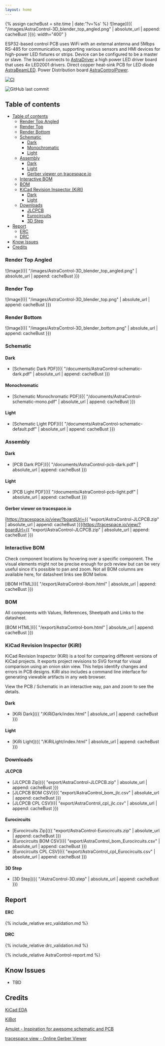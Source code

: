 ```yaml
---
layout: home
---
```


{% assign cacheBust = site.time | date:'?v=%s' %}
![Image]({{ "/images/AstraControl-3D_blender_top_angled.png" | absolute_url | append: cacheBust }}){: width="400" }

ESP32-based control PCB uses WiFi with an external antenna and 5Mbps RS-485
for communication, supporting various sensors and HMI devices for high-power
LED fixtures or strips. Device can be configured to be a master or slave.
The board connects to [AstraDriver](https://liveleds.github.io/AstraDriver) a high power LED driver board that uses 4x LED2001 drivers.
Direct copper heat-sink PCB for LED diode [AstraBeamLED](https://liveleds.github.io/AstraBeamLED). Power Distribution board [AstraControlPower](https://liveleds.github.io/AstraControlPower).

[![CI](https://github.com/LiveLeds/AstraControl/actions/workflows/ci.yml/badge.svg)](https://github.com/LiveLeds/AstraControl/actions/workflows/ci.yml)

![GitHub last commit](https://img.shields.io/github/last-commit/liveleds/AstraControl?link=https%3A%2F%2Fgithub.com%2FLiveLeds%2FAstraControl)

## Table of contents

- [Table of contents](#table-of-contents)
  - [Render Top Angled](#render-top-angled)
  - [Render Top](#render-top)
  - [Render Bottom](#render-bottom)
  - [Schematic](#schematic)
    - [Dark](#dark)
    - [Monochromatic](#monochromatic)
    - [Light](#light)
  - [Assembly](#assembly)
    - [Dark](#dark-1)
    - [Light](#light-1)
    - [Gerber viewer on tracespace.io](#gerber-viewer-on-tracespaceio)
  - [Interactive BOM](#interactive-bom)
  - [BOM](#bom)
  - [KiCad Revision Inspector (KiRI)](#kicad-revision-inspector-kiri)
    - [Dark](#dark-2)
    - [Light](#light-2)
  - [Downloads](#downloads)
    - [JLCPCB](#jlcpcb)
    - [Eurocircuits](#eurocircuits)
    - [3D Step](#3d-step)
- [Report](#report)
    - [ERC](#erc)
    - [DRC](#drc)
- [Know Issues](#know-issues)
- [Credits](#credits)

### Render Top Angled

![Image]({{ "/images/AstraControl-3D_blender_top_angled.png" | absolute_url | append: cacheBust }})

### Render Top

![Image]({{ "/images/AstraControl-3D_blender_top.png" | absolute_url | append: cacheBust }})

### Render Bottom

![Image]({{ "/images/AstraControl-3D_blender_bottom.png" | absolute_url | append: cacheBust }})

### Schematic

#### Dark

- [Schematic Dark PDF]({{ "/documents/AstraControl-schematic-dark.pdf" | absolute_url | append: cacheBust }})

#### Monochromatic

- [Schematic Monochromatic PDF]({{ "/documents/AstraControl-schematic-mono.pdf" | absolute_url | append: cacheBust }})

#### Light

- [Schematic Light PDF]({{ "/documents/AstraControl-schematic-default.pdf" | absolute_url | append: cacheBust }})

### Assembly

#### Dark

- [PCB Dark PDF]({{ "/documents/AstraControl-pcb-dark.pdf" | absolute_url | append: cacheBust }})

#### Light

- [PCB Light PDF]({{ "/documents/AstraControl-pcb-light.pdf" | absolute_url | append: cacheBust }})

#### Gerber viewer on tracespace.io

[https://tracespace.io/view/?boardUrl={{ "export/AstraControl-JLCPCB.zip" | absolute_url | append: cacheBust }}](https://tracespace.io/view/?boardUrl={{ "export/AstraControl-JLCPCB.zip" | absolute_url | append: cacheBust }})

### Interactive BOM

Check component locations by hovering over a specific component.
The visual elements might not be precise enough for pcb review but can be very useful since it's possible to pan and zoom.
Not all BOM columns are available here, for datasheet links see BOM below.

[IBOM HTML]({{ "/export/AstraControl-ibom.html" | absolute_url | append: cacheBust }})

### BOM

All components with Values, References, Sheetpath and Links to the datasheet.

[BOM HTML]({{ "/export/AstraControl-bom.html" | absolute_url | append: cacheBust }})

### KiCad Revision Inspector (KiRI)

KiCad Revision Inspector (KiRI) is a tool for comparing different versions of KiCad projects. It exports project revisions to SVG format for visual comparison using an onion skin view. This helps identify changes and errors in PCB designs. KiRI also includes a command line interface for generating viewable artifacts in any web browser.

View the PCB / Schematic in an interactive way, pan and zoom to see the details.

#### Dark

- [KiRi Dark]({{ "/KiRiDark/index.html" | absolute_url | append: cacheBust }})

#### Light

- [KiRi Light]({{ "/KiRiLight/index.html" | absolute_url | append: cacheBust }})

### Downloads

#### JLCPCB

- [JLCPCB Zip]({{ "export/AstraControl-JLCPCB.zip" | absolute_url | append: cacheBust }})
- [JLCPCB BOM CSV]({{ "export/AstraControl_bom_jlc.csv" | absolute_url | append: cacheBust }})
- [JLCPCB CPL CSV]({{ "export/AstraControl_cpl_jlc.csv" | absolute_url | append: cacheBust }})

#### Eurocircuits

- [Eurocircuits Zip]({{ "export/AstraControl-Eurocircuits.zip" | absolute_url | append: cacheBust }})
- [Eurocircuits BOM CSV]({{ "export/AstraControl_bom_Eurocircuits.csv" | absolute_url | append: cacheBust }})
- [Eurocircuits CPL CSV]({{ "export/AstraControl_cpl_Eurocircuits.csv" | absolute_url | append: cacheBust }})

#### 3D Step

- [3D Step]({{ "/AstraControl-3D.step" | absolute_url | append: cacheBust }})

## Report

#### ERC

{% include_relative erc_validation.md %}

#### DRC

{% include_relative drc_validation.md %}

{% include_relative AstraControl-report.md %}

## Know Issues

- TBD

## Credits

[KiCad EDA](https://www.kicad.org)

[KiBot](https://github.com/INTI-CMNB/KiBot)

[Amulet - Inspiration for awesome schematic and PCB](https://github.com/EPFLXplore/XRE_LeggedRobot_HW)

[tracespace view - Online Gerber Viewer](https://tracespace.io)
